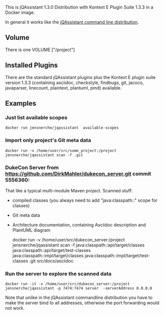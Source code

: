 This is jQAssistant 1.3.0 Distribution with Kontext E Plugin Suite 1.3.3 in a Docker image.

In general it works like the [jQAssistant command line distribution](http://buschmais.github.io/jqassistant/doc/1.3.0/#_command_line).

## Volume
There is one VOLUME ["/project"]

## Installed Plugins
There are the standard jQAssistant plugins plus the Kontext E plugin suite version 1.3.3 (containing asciidoc, checkstyle, findbugs, git, jacoco, javaparser, linecount, plaintext, plantuml, pmd) available.

## Examples

### Just list available scopes

	docker run jensnerche/jqassistant  available-scopes

### Import only project's Git meta data

	docker run -v /home/user/src/some_project:/project jensnerche/jqassistant scan -f .git

### DukeCon Server from https://github.com/DirkMahler/dukecon_server.git commit 5556360:

That like a typical multi-module Maven project. Scanned stuff:

* compiled classes (you always need to add "java:classpath::" scope for classes)
* Git meta data
* Architecture documentation, containing Asciidoc description and PlantUML diagram

	docker run -v /home/user/src/dukecon_server:/project jensnerche/jqassistant scan -f java:classpath::api/target/classes java:classpath::api/target/test-classes java:classpath::impl/target/classes java:classpath::impl/target/test-classes .git src/docs/asciidoc

### Run the server to explore the scanned data

	docker run -it -v /home/user/src/dukecon_server:/project jensnerche/jqassistant -p 7474:7474 server  -serverAddress 0.0.0.0

Note that unlike in the jQAssistant commandline distribution you have to make the server bind to all addresses, otherwise the port forwarding would not work.
